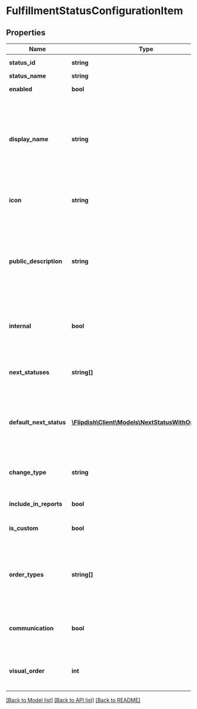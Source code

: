 # FulfillmentStatusConfigurationItem

## Properties
Name | Type | Description | Notes
------------ | ------------- | ------------- | -------------
**status_id** | **string** | Status Id (no whitespaces) | [optional] 
**status_name** | **string** | Status name | [optional] 
**enabled** | **bool** | Is status enabled | [optional] 
**display_name** | **string** | The short status string that is displayed to users in apps, portal. If empty then Order Status Name is displayed instead | [optional] 
**icon** | **string** | Icon/Image that represents that status visual | [optional] 
**public_description** | **string** | A string which could be used in notification templates with a placeholder (SMS, email, push, web page with status) | [optional] 
**internal** | **bool** | Is internal state (internal states not shown to customers) | [optional] 
**next_statuses** | **string[]** | list of statuses that this status can move to (can be back or forth) | [optional] 
**default_next_status** | [**\Flipdish\\Client\Models\NextStatusWithOrderType[]**](NextStatusWithOrderType.md) | The default next status (on a dropdown or quick button on terminal or portal) | [optional] 
**change_type** | **string** | How will state change (manually or automated, including timed) | [optional] 
**include_in_reports** | **bool** | Include in reports | [optional] 
**is_custom** | **bool** | Is custom state. If not, then it&#39;s a system state | [optional] 
**order_types** | **string[]** | If empty then applies to all ordertypes, otherwise a list of order types this state applies to | [optional] 
**communication** | **bool** | Whether state should fire off a notification to the customer | [optional] 
**visual_order** | **int** | Integer for ordering results in choices (eg. dropdowns) | [optional] 

[[Back to Model list]](../README.md#documentation-for-models) [[Back to API list]](../README.md#documentation-for-api-endpoints) [[Back to README]](../README.md)


